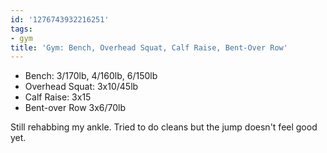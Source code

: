 ```yaml
---
id: '1276743932216251'
tags:
- gym
title: 'Gym: Bench, Overhead Squat, Calf Raise, Bent-Over Row'
---
```


- Bench: 3/170lb,  4/160lb,  6/150lb
- Overhead Squat: 3x10/45lb
- Calf Raise: 3x15
- Bent-over Row 3x6/70lb

Still rehabbing my ankle. Tried to do cleans but the jump doesn't feel good yet.
